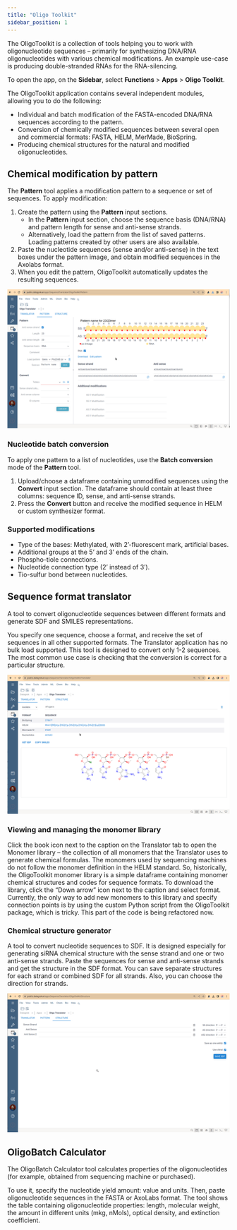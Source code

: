 ```yaml
---
title: "Oligo Toolkit"
sidebar_position: 1
---
```


The OligoToolkit is a collection of tools helping you to work with oligonucleotide sequences 
– primarily for synthesizing DNA/RNA oligonucleotides with various chemical modifications.
An example use-case is producing double-stranded RNAs for the RNA-silencing.

To open the app, on the **Sidebar**, select **Functions** > **Apps** > **Oligo Toolkit**.

The OligoToolkit 
application contains several independent modules, 
allowing you to do the following:

* Individual and batch modification of the FASTA-encoded DNA/RNA sequences according to the pattern. 
* Conversion of chemically modified sequences between several open and commercial formats: FASTA, HELM, MerMade, BioSpring.
* Producing chemical structures for the natural and modified oligonucleotides.

## Chemical modification by pattern

The **Pattern** tool applies a modification pattern to a sequence or set of sequences.
To apply modification:
1. Create the pattern using the **Pattern** input sections.
   * In the **Pattern** input section, choose the sequence basis (DNA/RNA) and pattern length
     for sense and anti-sense strands.
   * Alternatively, load the pattern from the list of saved patterns.  
     Loading patterns created by other users are also available.
2. Paste the nucleotide sequences (sense and/or anti-sense) in the text boxes under the pattern image, 
   and obtain modified sequences in the Axolabs format.
3. When you edit the pattern, OligoToolkit automatically updates the resulting sequences.

![Oligotoolkit pattern](img/Oligotoolkit-pattern-edit.gif)

### Nucleotide batch conversion

To apply one pattern to a list of nucleotides, use the **Batch conversion** mode
of the **Pattern** tool.

1. Upload/choose a dataframe containing unmodified sequences using the **Convert** input section.
   The dataframe should contain at least three columns: sequence ID, sense, and anti-sense strands. 
2. Press the **Convert** button and receive the modified sequence in HELM or custom synthesizer format.

### Supported modifications

* Type of the bases: Methylated, with 2’-fluorescent mark, artificial bases.
* Additional groups at the 5’ and 3’ ends of the chain.
* Phospho-tiole connections.
* Nucleotide connection type (2’ instead of 3’).
* Tio-sulfur bond between nucleotides.


## Sequence format translator

A tool to convert oligonucleotide sequences 
between different formats and generate SDF and SMILES representations. 

You specify one sequence, choose a format, and receive the set of sequences in all other supported formats. 
The Translator application has no bulk load supported. 
This tool is designed to convert only 1-2 sequences. 
The most common use case is checking that the conversion is correct for a particular structure.

![Oligotoolkit-Translator](img/Oligotoolkit-translator.gif)

### Viewing and managing the monomer library

Click the book icon next to the caption on the Translator tab to open the Monomer library – 
the collection of all monomers that the Translator uses to generate chemical formulas.
The monomers used by sequencing machines do not follow the monomer definition in the HELM standard. 
So, historically, the OligoToolkit monomer library is a simple dataframe 
containing monomer chemical structures and codes for sequence formats.
To download the library, click the “Down arrow” icon next to the caption and select format. 
Currently, the only way to add new monomers to this library and specify connection points 
is by using the custom Python script from the OligoToolkit package, which is tricky.
This part of the code is being refactored now.

### Chemical structure generator

A tool to convert nucleotide sequences to SDF. 
It is designed especially for generating siRNA chemical structure 
with the sense strand and one or two anti-sense strands. 
Paste the sequences for sense and anti-sense strands and get the structure in the SDF format.
You can save separate structures for each strand or combined SDF for all strands.
Also, you can choose the direction for strands.

![Oligotoolkit-Structure](img/Oligotoolkit-structure.gif)

## OligoBatch Calculator

The OligoBatch Calculator tool calculates properties of the oligonucleotides 
(for example, obtained from sequencing machine or purchased).

To use it, specify the nucleotide yield amount: value and units. 
Then, paste oligonucleotide sequences in the FASTA or AxoLabs format.
The tool shows the table containing oligonucleotide properties: 
length, molecular weight, the amount in different units (mkg, nMols), 
optical density, and extinction coefficient.
